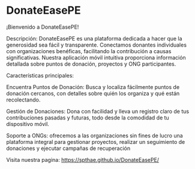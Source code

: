 # DonateEasePE
¡Bienvenido a DonateEasePE!

Descripción: DonateEasePE es una plataforma dedicada a hacer que la generosidad sea fácil y transparente. Conectamos donantes individuales con organizaciones benéficas, facilitando la contribución a causas significativas. Nuestra aplicación móvil intuitiva proporciona información detallada sobre puntos de donación, proyectos y ONG participantes.

Características principales:

Encuentra Puntos de Donación: Busca y localiza fácilmente puntos de donación cercanos, con detalles sobre quién los organiza y qué están recolectando.

Gestión de Donaciones: Dona con facilidad y lleva un registro claro de tus contribuciones pasadas y futuras, todo desde la comodidad de tu dispositivo móvil.

Soporte a ONGs: ofrecemos a las organizaciones sin fines de lucro una plataforma integral para gestionar proyectos, realizar un seguimiento de donaciones y ejecutar campañas de recuperación

Visita nuestra pagina: https://spthae.github.io/DonateEasePE/
